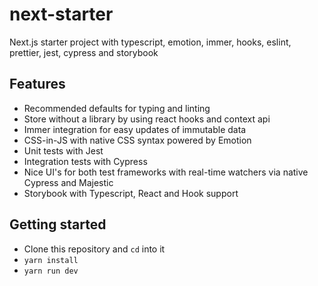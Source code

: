 # next-starter
Next.js starter project with typescript, emotion, immer, hooks, eslint, prettier, jest, cypress and storybook

## Features
* Recommended defaults for typing and linting
* Store without a library by using react hooks and context api
* Immer integration for easy updates of immutable data
* CSS-in-JS with native CSS syntax powered by Emotion 
* Unit tests with Jest
* Integration tests with Cypress
* Nice UI's for both test frameworks with real-time watchers via native Cypress and Majestic
* Storybook with Typescript, React and Hook support

## Getting started
* Clone this repository and `cd` into it
* `yarn install`
* `yarn run dev`